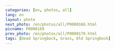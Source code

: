 ```yaml
---
categories: [en, photos, all]
lang: en
layout: photo
next_photo: /en/photos/all/P0000166.html
picname: P0000169
prev_photo: /en/photos/all/P0000170.html
tags: [Dead Springbock, Grass, Old Springbock]
---
```

